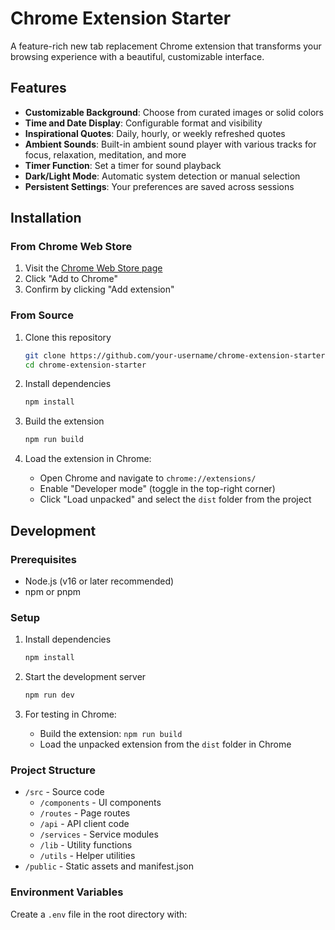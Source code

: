 # Chrome Extension Starter

A feature-rich new tab replacement Chrome extension that transforms your browsing experience with a beautiful, customizable interface.

## Features

- **Customizable Background**: Choose from curated images or solid colors
- **Time and Date Display**: Configurable format and visibility
- **Inspirational Quotes**: Daily, hourly, or weekly refreshed quotes
- **Ambient Sounds**: Built-in ambient sound player with various tracks for focus, relaxation, meditation, and more
- **Timer Function**: Set a timer for sound playback
- **Dark/Light Mode**: Automatic system detection or manual selection
- **Persistent Settings**: Your preferences are saved across sessions

## Installation

### From Chrome Web Store

1. Visit the [Chrome Web Store page](https://chrome.google.com/webstore/detail/your-extension-id)
2. Click "Add to Chrome"
3. Confirm by clicking "Add extension"

### From Source

1. Clone this repository
   ```bash
   git clone https://github.com/your-username/chrome-extension-starter.git
   cd chrome-extension-starter
   ```

2. Install dependencies
   ```bash
   npm install
   ```

3. Build the extension
   ```bash
   npm run build
   ```

4. Load the extension in Chrome:
   - Open Chrome and navigate to `chrome://extensions/`
   - Enable "Developer mode" (toggle in the top-right corner)
   - Click "Load unpacked" and select the `dist` folder from the project

## Development

### Prerequisites

- Node.js (v16 or later recommended)
- npm or pnpm

### Setup

1. Install dependencies
   ```bash
   npm install
   ```

2. Start the development server
   ```bash
   npm run dev
   ```

3. For testing in Chrome:
   - Build the extension: `npm run build`
   - Load the unpacked extension from the `dist` folder in Chrome

### Project Structure

- `/src` - Source code
  - `/components` - UI components
  - `/routes` - Page routes
  - `/api` - API client code
  - `/services` - Service modules
  - `/lib` - Utility functions
  - `/utils` - Helper utilities
- `/public` - Static assets and manifest.json

### Environment Variables

Create a `.env` file in the root directory with:

